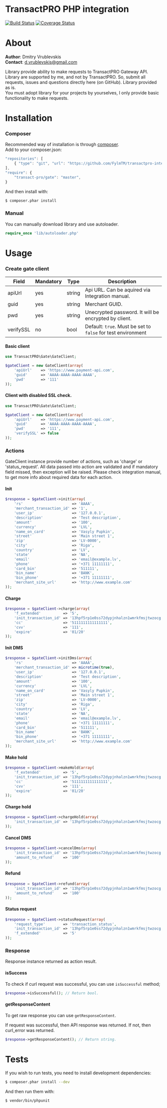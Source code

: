 TransactPRO PHP integration
===============
[![Build Status](https://travis-ci.org/FylmTM/transactpro-integration-php.png?branch=master)](https://travis-ci.org/FylmTM/transactpro-integration-php)
[![Coverage Status](https://coveralls.io/repos/FylmTM/transactpro-integration-php/badge.png)](https://coveralls.io/r/FylmTM/transactpro-integration-php)

# About
**Author**: Dmitry Vrublevskis  
**Contact**: d.vrublevskis@gmail.com

Library provide ability to make requests to TransactPRO Gateway API.  
Library are supported by me, and not by TransactPRO. So, submit all requests, issues and questions directly here (on GitHub).
Library provided as is.  
You must adopt library for your projects by yourselves, I only provide basic functionality to make requests.

# Installation
### Composer
Recommended way of installation is through [composer](http://getcomposer.org/).  
Add to your composer.json:
```javascript
"repositories": [
    { "type": "git", "url": "https://github.com/FylmTM/transactpro-integration-php.git" }
],
"require": {
    "transact-pro/gate": "master",
}
```
And then install with:
```bash
$ composer.phar install
```

### Manual
You can manually download library and use autoloader.
```php
require_once 'lib/autoloader.php'
```

# Usage
### Create gate client
| Field     | Mandatory | Type   | Description                                                          |
|-----------|-----------|--------|----------------------------------------------------------------------|
| apiUrl    | yes       | string | Api URL. Can be aquired via Integration manual.                      |
| guid      | yes       | string | Merchant GUID.                                                       |
| pwd       | yes       | string | Unecrypted password. It will be encrypted by client.                 |
| verifySSL | no        | bool   | Default: ```true```. Must be set to ```false``` for test environment |

#### Basic client
```php
use TransactPRO\Gate\GateClient;

$gateClient = new GateClient(array(
	'apiUrl'    => 'https://www.payment-api.com',
    'guid'      => 'AAAA-AAAA-AAAA-AAAA',
    'pwd'       => '111'
));

```

#### Client with disabled SSL check.
```php
use TransactPRO\Gate\GateClient;

$gateClient = new GateClient(array(
	'apiUrl'    => 'https://www.payment-api.com',
    'guid'      => 'AAAA-AAAA-AAAA-AAAA',
    'pwd'       => '111',
    'verifySSL' => false
));

```
### Actions
GateClient instance provide number of actions, such as 'charge' or 'status_request'.
All data passed into action are validated and if mandatory field missed, then exception will be raised.
Please check integration manual, to get more info about required data for each action.

#### Init
```php
$response = $gateClient->init(array(
    'rs'                      => 'AAAA',
    'merchant_transaction_id' => '1',
    'user_ip'                 => '127.0.0.1',
    'description'             => 'Test description',
    'amount'                  => '100',
    'currency'                => 'LVL',
    'name_on_card'            => 'Vasyly Pupkin',
    'street'                  => 'Main street 1',
    'zip'                     => 'LV-0000',
    'city'                    => 'Riga',
    'country'                 => 'LV',
    'state'                   => 'NA',
    'email'                   => 'email@example.lv',
    'phone'                   => '+371 11111111',
    'card_bin'                => '511111',
    'bin_name'                => 'BANK',
    'bin_phone'               => '+371 11111111',
    'merchant_site_url'       => 'http://www.example.com'
));
```

#### Charge
```php
$response = $gateClient->charge(array(
    'f_extended'          => '5',
    'init_transaction_id' => '13hpf5rp1e0ss72dypjnhalzn1wmrkfmsjtwzocg',
    'cc'                  => '5111111111111111',
    'cvv'                 => '111',
    'expire'              => '01/20'
));
```

#### Init DMS
```php
$response = $gateClient->initDms(array(
    'rs'                      => 'AAAA',
    'merchant_transaction_id' => microtime(true),
    'user_ip'                 => '127.0.0.1',
    'description'             => 'Test description',
    'amount'                  => '100',
    'currency'                => 'LVL',
    'name_on_card'            => 'Vasyly Pupkin',
    'street'                  => 'Main street 1',
    'zip'                     => 'LV-0000',
    'city'                    => 'Riga',
    'country'                 => 'LV',
    'state'                   => 'NA',
    'email'                   => 'email@example.lv',
    'phone'                   => '+371 11111111',
    'card_bin'                => '511111',
    'bin_name'                => 'BANK',
    'bin_phone'               => '+371 11111111',
    'merchant_site_url'       => 'http://www.example.com'
));
```

#### Make hold
```php
$response = $gateClient->makeHold(array(
    'f_extended'          => '5',
    'init_transaction_id' => '13hpf5rp1e0ss72dypjnhalzn1wmrkfmsjtwzocg',
    'cc'                  => '5111111111111111',
    'cvv'                 => '111',
    'expire'              => '01/20'
));
```

#### Charge hold
```php
$response = $gateClient->chargeHold(array(
    'init_transaction_id' => '13hpf5rp1e0ss72dypjnhalzn1wmrkfmsjtwzocg'
));
```

#### Cancel DMS
```php
$response = $gateClient->cancelDms(array(
    'init_transaction_id' => '13hpf5rp1e0ss72dypjnhalzn1wmrkfmsjtwzocg',
    'amount_to_refund'    => '100'
));
```

#### Refund
```php
$response = $gateClient->refund(array(
    'init_transaction_id' => '13hpf5rp1e0ss72dypjnhalzn1wmrkfmsjtwzocg',
    'amount_to_refund'    => '100'
));
```

#### Status request
```php
$response = $gateClient->statusRequest(array(
    'request_type'        => 'transaction_status',
    'init_transaction_id' => '13hpf5rp1e0ss72dypjnhalzn1wmrkfmsjtwzocg',
    'f_extended'          => '5'
));
```
### Response
Response instance returned as action result.

#### isSuccess
To check if curl request was successful, you can use ```isSuccessful``` method;
```php
$response->isSuccessful(); // Return bool.
```

#### getResponseContent
To get raw response you can use ```getResponseContent```.

If request was successful, then API response was returned. If not, then curl_error was returned.
```php
$response->getResponseContent(); // Return string.
```

# Tests
If you wish to run tests, you need to install development dependencies:
```bash
$ composer.phar install --dev
```
And then run them with:
```bash
$ vendor/bin/phpunit
```
